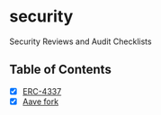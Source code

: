 # security

Security Reviews and Audit Checklists

## Table of Contents

- [x] [ERC-4337](./audit-checklists/ERC-4337.md)
- [x] [Aave fork](./audit-checklists/Aave-fork.md)
